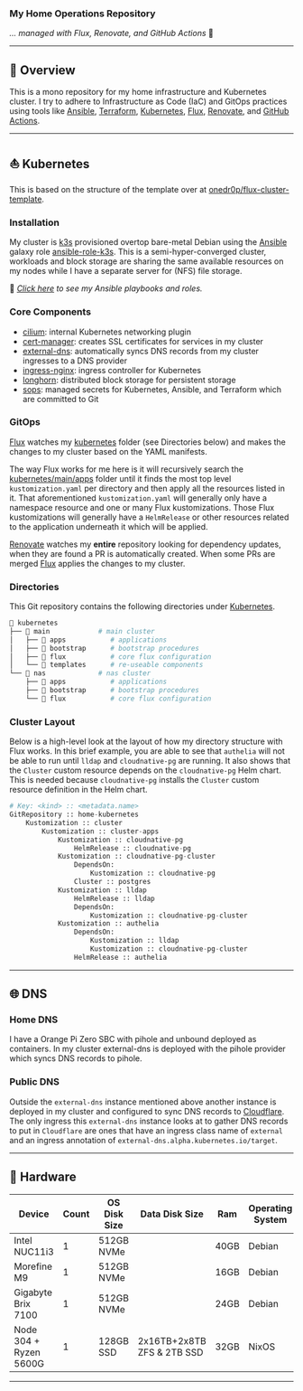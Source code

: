 ### My Home Operations Repository

_... managed with Flux, Renovate, and GitHub Actions_ 🤖

---

## 📖 Overview

This is a mono repository for my home infrastructure and Kubernetes cluster. I try to adhere to Infrastructure as Code (IaC) and GitOps practices using tools like [Ansible](https://www.ansible.com/), [Terraform](https://www.terraform.io/), [Kubernetes](https://kubernetes.io/), [Flux](https://github.com/fluxcd/flux2), [Renovate](https://github.com/renovatebot/renovate), and [GitHub Actions](https://github.com/features/actions).

---

## ⛵ Kubernetes

This is based on the structure of the template over at [onedr0p/flux-cluster-template](https://github.com/onedr0p/flux-cluster-template).

### Installation

My cluster is [k3s](https://k3s.io/) provisioned overtop bare-metal Debian using the [Ansible](https://www.ansible.com/) galaxy role [ansible-role-k3s](https://github.com/PyratLabs/ansible-role-k3s). This is a semi-hyper-converged cluster, workloads and block storage are sharing the same available resources on my nodes while I have a separate server for (NFS) file storage.

🔸 _[Click here](./ansible/) to see my Ansible playbooks and roles._

### Core Components

- [cilium](https://github.com/cilium/cilium): internal Kubernetes networking plugin
- [cert-manager](https://cert-manager.io/docs/): creates SSL certificates for services in my cluster
- [external-dns](https://github.com/kubernetes-sigs/external-dns): automatically syncs DNS records from my cluster ingresses to a DNS provider
- [ingress-nginx](https://github.com/kubernetes/ingress-nginx): ingress controller for Kubernetes
- [longhorn](https://github.com/longhorn/longhorn): distributed block storage for persistent storage
- [sops](https://toolkit.fluxcd.io/guides/mozilla-sops/): managed secrets for Kubernetes, Ansible, and Terraform which are committed to Git

### GitOps

[Flux](https://github.com/fluxcd/flux2) watches my [kubernetes](./kubernetes/) folder (see Directories below) and makes the changes to my cluster based on the YAML manifests.

The way Flux works for me here is it will recursively search the [kubernetes/main/apps](./kubernetes/main/apps) folder until it finds the most top level `kustomization.yaml` per directory and then apply all the resources listed in it. That aforementioned `kustomization.yaml` will generally only have a namespace resource and one or many Flux kustomizations. Those Flux kustomizations will generally have a `HelmRelease` or other resources related to the application underneath it which will be applied.

[Renovate](https://github.com/renovatebot/renovate) watches my **entire** repository looking for dependency updates, when they are found a PR is automatically created. When some PRs are merged [Flux](https://github.com/fluxcd/flux2) applies the changes to my cluster.

### Directories

This Git repository contains the following directories under [Kubernetes](./kubernetes/).

```sh
📁 kubernetes
├── 📁 main            # main cluster
│   ├── 📁 apps           # applications
│   ├── 📁 bootstrap      # bootstrap procedures
│   ├── 📁 flux           # core flux configuration
│   └── 📁 templates      # re-useable components
└── 📁 nas             # nas cluster
    ├── 📁 apps           # applications
    ├── 📁 bootstrap      # bootstrap procedures
    └── 📁 flux           # core flux configuration
```

### Cluster Layout

Below is a high-level look at the layout of how my directory structure with Flux works. In this brief example, you are able to see that `authelia` will not be able to run until `lldap` and  `cloudnative-pg` are running. It also shows that the `Cluster` custom resource depends on the `cloudnative-pg` Helm chart. This is needed because `cloudnative-pg` installs the `Cluster` custom resource definition in the Helm chart.

```python
# Key: <kind> :: <metadata.name>
GitRepository :: home-kubernetes
    Kustomization :: cluster
        Kustomization :: cluster-apps
            Kustomization :: cloudnative-pg
                HelmRelease :: cloudnative-pg
            Kustomization :: cloudnative-pg-cluster
                DependsOn:
                    Kustomization :: cloudnative-pg
                Cluster :: postgres
            Kustomization :: lldap
                HelmRelease :: lldap
                DependsOn:
                    Kustomization :: cloudnative-pg-cluster
            Kustomization :: authelia
                DependsOn:
                    Kustomization :: lldap
                    Kustomization :: cloudnative-pg-cluster
                HelmRelease :: authelia
```

---

## 🌐 DNS

### Home DNS

I have a Orange Pi Zero SBC with pihole and unbound deployed as containers. In my cluster external-dns is deployed with the pihole provider which syncs DNS records to pihole.

### Public DNS

Outside the `external-dns` instance mentioned above another instance is deployed in my cluster and configured to sync DNS records to [Cloudflare](https://www.cloudflare.com/). The only ingress this `external-dns` instance looks at to gather DNS records to put in `Cloudflare` are ones that have an ingress class name of `external` and an ingress annotation of `external-dns.alpha.kubernetes.io/target`.

---

## 🔧 Hardware

| Device                      | Count | OS Disk Size | Data Disk Size              | Ram  | Operating System | Purpose             |
|-----------------------------|-------|--------------|-----------------------------|------|------------------|---------------------|
| Intel NUC11i3               | 1     | 512GB NVMe   |                             | 40GB | Debian           | Kubernetes Master   |
| Morefine M9                 | 1     | 512GB NVMe   |                             | 16GB | Debian           | Kubernetes Master   |
| Gigabyte Brix 7100          | 1     | 512GB NVMe   |                             | 24GB | Debian           | Kubernetes Master   |
| Node 304 + Ryzen 5600G      | 1     | 128GB SSD    | 2x16TB+2x8TB ZFS & 2TB SSD  | 32GB | NixOS            | NAS                 |

---
